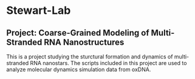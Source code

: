 # Stewart-Lab
## Project: Coarse-Grained Modeling of Multi-Stranded RNA Nanostructures

This is a project studying the sturctural formation and dynamics of multi-stranded RNA nanostars. The scripts included in this project are used to analyze molecular dynamics simulation data from oxDNA.


